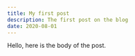 ```yaml
---
title: My first post
description: The first post on the blog
date: 2020-08-01
---
```

Hello, here is the body of the post.
